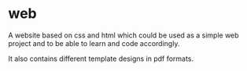 # web
A website based on css and html which could be used as a simple web project and to be able to learn and code accordingly.

It also contains different template designs in pdf formats.
